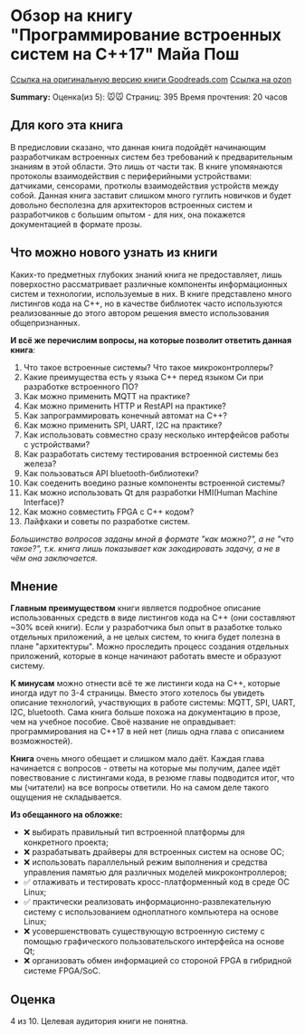 # Обзор на книгу "Программирование встроенных систем на C++17" Майа Пош

[Ссылка на оригинальную версию книги Goodreads.com](https://www.goodreads.com/book/show/43845394-hands-on-embedded-programming-with-c-17?from_search=true&from_srp=true&qid=fVkg65UtaC&rank=1)
[Ссылка на ozon](https://www.ozon.ru/product/programmirovanie-vstroennyh-sistem-na-s-17-217051440/?asb=noBmOBkEliEqNjv2JiIZ8HQbN05RVQyMMqiQgR2gEdY%253D&asb2=0mXnPVUG919KFULYddfyEW-dnx-tPBN4l0wioFQd1rpE2JafcboEKL6SXTa5QE-s&keywords=%D0%BF%D1%80%D0%BE%D0%B3%D1%80%D0%B0%D0%BC%D0%BC%D0%B8%D1%80%D0%BE%D0%B2%D0%B0%D0%BD%D0%B8%D0%B5+%D0%B2%D1%81%D1%82%D1%80%D0%BE%D0%B5%D0%BD%D0%BD%D1%8B%D1%85+%D1%81%D0%B8%D1%81%D1%82%D0%B5%D0%BC&sh=bu_wy1X8tg)


__Summary:__
Оценка(из 5): 🐭🐭
Страниц: 395
Время прочтения: 20 часов

## Для кого эта книга

В предисловии сказано, что данная книга подойдёт начинающим разработчикам встроенных систем без требований к предварительным знаниям в этой области. Это лишь от части так.
В книге упомянаются протоколы взаимодействия с периферийными устройствами: датчиками, сенсорами, протколы взаимодействия устройств между собой. Данная книга заставит слишком много гуглить новичков и будет довольно бесполезна для архитекторов встроенных систем и разработчиков с большим опытом - для них, она покажется документацией в формате прозы.

## Что можно нового узнать из книги

Каких-то предметных глубоких знаний книга не предоставляет, лишь поверхостно рассматривает различные компоненты информационных систем и технологии, используемые в них. В книге представлено много листингов кода на C++, но в качестве библиотек часто используются реализованные до этого автором решения вместо использования общепризнанных.

__И всё же перечислим вопросы, на которые позволит ответить данная книга__:

1. Что такое встроенные системы? Что такое микроконтроллеры?
2. Какие преимущества есть у языка C++ перед языком Си при разработке встроенного ПО? 
3. Как можно применить MQTT на практике?
4. Как можно применить HTTP и RestAPI на практике?
5. Как запрограммировать конечный автомат на C++?
6. Как можно применить SPI, UART, I2C на практике?
7. Как использовать совместно сразу несколько интерфейсов работы с устройствами?
8. Как разработать систему тестирования встроенной системы без железа?
9. Как пользоваться API bluetooth-библиотеки?
10. Как соеденить воедино разные компоненты встроенной системы?
11. Как можно использовать Qt для разработки HMI(Human Machine Interface)?
12. Как можно совместить FPGA с C++ кодом?
13. Лайфхаки и советы по разработке систем.

_Большинство вопросов заданы мной в формате "как можно?", а не "что такое?", т.к. книга лишь показывает как закодировать задачу, а не в чём она заключается._

## Мнение

__Главным преимуществом__ книги является подробное описание использованных средств в виде листингов кода на C++ (они составляют ~30% всей книги). Если у разработчика был опыт в разаботке только отдельных приложений, а не целых систем, то книга будет полезна в плане "архитектуры". Можно проследить процесс создания отдельных приложений, которые в конце начинают работать вместе и образуют систему.

__К минусам__ можно отнести всё те же листинги кода на C++, которые иногда идут по 3-4 страницы. Вместо этого хотелось бы увидеть описание технологий, участвующих в работе системы: MQTT, SPI, UART, I2C, bluetooth. Сама книга больше похожа на документацию в прозе, чем на учебное пособие. Своё название не оправдывает: программирования на C++17 в ней нет (лишь одна глава с описанием возможностей).

__Книга__ очень много обещает и слишком мало даёт. Каждая глава начинается с вопросов - ответы на которые мы получим, далее идёт повествование с листингами кода, в резюме главы подводится итог, что мы (читатели) на все вопросы ответили. Но на самом деле такого ощущения не складывается.

__Из обещанного на обложке:__
- ❌ выбирать правильный тип встроенной платформы для конкретного проекта;
- ❌ разрабатывать драйверы для встроенных систем на основе ОС;
- ❌ использовать параллельный режим выполнения и средства управления
памятью для различных моделей микроконтроллеров;
- ✅ отлаживать и тестировать кросс-платформенный код в среде ОС Linux;
- ✅ практически реализовать информационно-развлекательную систему
с использованием одноплатного компьютера на основе Linux;
- ❌ усовершенствовать существующую встроенную систему с помощью
графического пользовательского интерфейса на основе Qt;
- ❌ организовать обмен информацией со стороной FPGA в гибридной системе
FPGA/SoC.

## Оценка

4 из 10.
Целевая аудитория книги не понятна.
